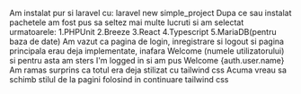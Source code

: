 Am instalat pur si laravel cu:
laravel new simple_project
Dupa ce sau instalat pachetele am fost pus sa seltez mai multe lucruti si am selectat urmatoarele:
1.PHPUnit
2.Breeze
3.React
4.Typescript
5.MariaDB(pentru baza de date)
Am vazut ca pagina de login, inregistrare si logout si pagina principala erau deja implementate, inafara Welcome (numele utilizatorului) si pentru asta am sters I'm logged in si am pus Welcome {auth.user.name}
Am ramas surprins ca totul era deja stilizat cu tailwind css
Acuma vreau sa schimb stilul de la pagini folosind in continuare tailwind css
